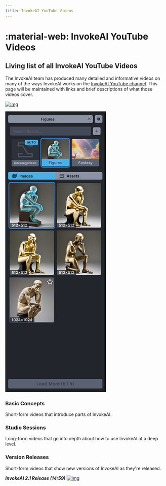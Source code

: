 ```yaml
---
title: InvokeAI YouTube Videos
---
```


# :material-web: InvokeAI YouTube Videos

## Living list of all InvokeAI YouTube Videos

The InvokeAI team has produced many detailed and informative videos on many of the ways InvokeAI works on the [InvokeAI YouTube channel](https://www.youtube.com/@invokeai). This page will be maintained with links and brief descriptions of what those videos cover. 

[![img](https://img.youtube.com/vi/YOUTUBE_VIDEO_ID_HERE/0.jpg)](https://www.youtube.com/watch?v=YOUTUBE_VIDEO_ID_HERE)

![image](../assets/gallery/gallery.png)

### Basic Concepts

Short-form videos that introduce parts of InvokeAI.


### Studio Sessions

Long-form videos that go into depth about how to use InvokeAI at a deep level.


### Version Releases

Short-form videos that show new versions of InvokeAI as they're released.

***InvokeAI 2.1 Release (14:59)***
[![img](https://img.youtube.com/vi/iRTGti44dp4/0.jpg)](https://www.youtube.com/watch?v=iRTGti44dp4)
